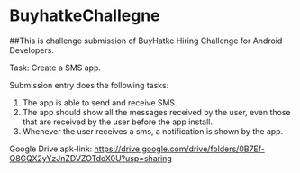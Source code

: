 # BuyhatkeChallegne
##This is challenge submission of BuyHatke Hiring Challenge for Android Developers.

Task: Create a SMS app.

Submission entry does the following tasks:
1. The app is able to send and receive SMS. 
2. The app should show all the messages received by the user, even those that are received by the user before the app install.
3. Whenever the user receives a sms, a notification is shown by the app.


Google Drive apk-link: https://drive.google.com/drive/folders/0B7Ef-Q8GQX2yYzJnZDVZOTdoX0U?usp=sharing

